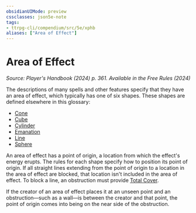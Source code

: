 ```yaml
---
obsidianUIMode: preview
cssclasses: json5e-note
tags:
- ttrpg-cli/compendium/src/5e/xphb
aliases: ["Area of Effect"]
---
```

# Area of Effect
*Source: Player's Handbook (2024) p. 361. Available in the Free Rules (2024)* 

The descriptions of many spells and other features specify that they have an area of effect, which typically has one of six shapes. These shapes are defined elsewhere in this glossary:

- [Cone](2-Mechanics/CLI/rules/variant-rules/cone-area-of-effect-xphb.md)  
- [Cube](2-Mechanics/CLI/rules/variant-rules/cube-area-of-effect-xphb.md)  
- [Cylinder](2-Mechanics/CLI/rules/variant-rules/cylinder-area-of-effect-xphb.md)  
- [Emanation](2-Mechanics/CLI/rules/variant-rules/emanation-area-of-effect-xphb.md)  
- [Line](2-Mechanics/CLI/rules/variant-rules/line-area-of-effect-xphb.md)  
- [Sphere](2-Mechanics/CLI/rules/variant-rules/sphere-area-of-effect-xphb.md)  

An area of effect has a point of origin, a location from which the effect's energy erupts. The rules for each shape specify how to position its point of origin. If all straight lines extending from the point of origin to a location in the area of effect are blocked, that location isn't included in the area of effect. To block a line, an obstruction must provide [Total Cover](2-Mechanics/CLI/rules/variant-rules/cover-xphb.md).

If the creator of an area of effect places it at an unseen point and an obstruction—such as a wall—is between the creator and that point, the point of origin comes into being on the near side of the obstruction.